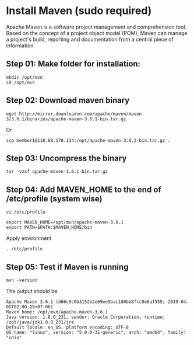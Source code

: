 # Install Maven (sudo required)

Apache Maven is a software project management and comprehension tool. Based on the concept of a project object model (POM), Maven can manage a project's build, reporting and documentation from a central piece of information.

## Step 01: Make folder for installation:

```
mkdir /opt/mvn
cd /opt/mvn
```

## Step 02: Download maven binary

```
wget http://mirror.downloadvn.com/apache/maven/maven-3/3.6.1/binaries/apache-maven-3.6.1-bin.tar.gz
```

Or 

```
scp member1@118.68.170.134:/opt/apache-maven-3.6.2-bin.tar.gz .
```

## Step 03: Uncompress the binary

```
tar -vzxf apache-maven-3.6.1-bin.tar.gz
```

## Step 04: Add MAVEN_HOME to the end of /etc/profile (system wise)

```
vi /etc/profile

export MAVEN_HOME=/opt/mvn/apache-maven-3.6.1
export PATH=$PATH:$MAVEN_HOME/bin
```

Apply environment

```
. /etc/profile
```

## Step 05: Test if Maven is running

```
mvn -version
```

The output should be

```
Apache Maven 3.6.1 (d66c9c0b3152b2e69ee9bac180bb8fcc8e6af555; 2019-04-05T02:00:29+07:00)
Maven home: /opt/mvn/apache-maven-3.6.1
Java version: 1.8.0_231, vendor: Oracle Corporation, runtime: /opt/java/jdk1.8.0_231/jre
Default locale: en_US, platform encoding: UTF-8
OS name: "linux", version: "5.0.0-31-generic", arch: "amd64", family: "unix"
```
